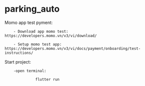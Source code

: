 # parking_auto

 Momo app test pyment:
 
        - Download app momo test: https://developers.momo.vn/v3/vi/download/
        
        - Setup momo test app: https://developers.momo.vn/v3/vi/docs/payment/onboarding/test-instructions/

 Start project:
 
        -open terminal:
        
                  flutter run 
        



